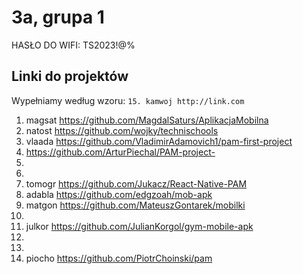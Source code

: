# 3a, grupa 1

HASŁO DO WIFI: TS2023!@%

## Linki do projektów

Wypełniamy według wzoru:
`15. kamwoj http://link.com`

1. magsat https://github.com/MagdalSaturs/AplikacjaMobilna
2. natost https://github.com/wojky/technischools
3. vlaada https://github.com/VladimirAdamovich1/pam-first-project
4. https://github.com/ArturPiechal/PAM-project-
5.
6.
7. tomogr https://github.com/Jukacz/React-Native-PAM
8. adabla https://github.com/edgzoah/mob-apk
9. matgon https://github.com/MateuszGontarek/mobilki
10.
11. julkor https://github.com/JulianKorgol/gym-mobile-apk
12.
13.
14. piocho https://github.com/PiotrChoinski/pam

